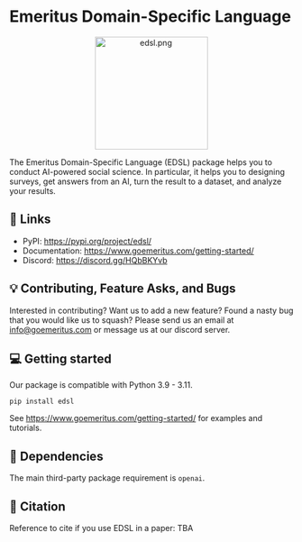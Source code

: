 # Emeritus Domain-Specific Language 
<p align="center">
  <img src="static/edsl.png" alt="edsl.png" width="200"/>
</p>

The Emeritus Domain-Specific Language (EDSL) package helps you to conduct AI-powered social science. In particular, it helps you to designing surveys, get answers from an AI, turn the result to a dataset, and analyze your results. 


## 🔗 Links
- PyPI: https://pypi.org/project/edsl/
- Documentation: https://www.goemeritus.com/getting-started/
- Discord: https://discord.gg/HQbBKYvb

## 💡 Contributing, Feature Asks, and Bugs
Interested in contributing? Want us to add a new feature? Found a nasty bug that you would like us to squash? Please send us an email at info@goemeritus.com or message us at our discord server.


## 💻 Getting started
Our package is compatible with Python 3.9 - 3.11.
```
pip install edsl
```

See https://www.goemeritus.com/getting-started/
 for examples and tutorials.

## 🔧 Dependencies
The main third-party package requirement is  `openai`.

## 📖 Citation
Reference to cite if you use EDSL in a paper: TBA
